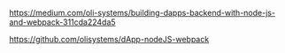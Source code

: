 https://medium.com/oli-systems/building-dapps-backend-with-node-js-and-webpack-311cda224da5

https://github.com/olisystems/dApp-nodeJS-webpack